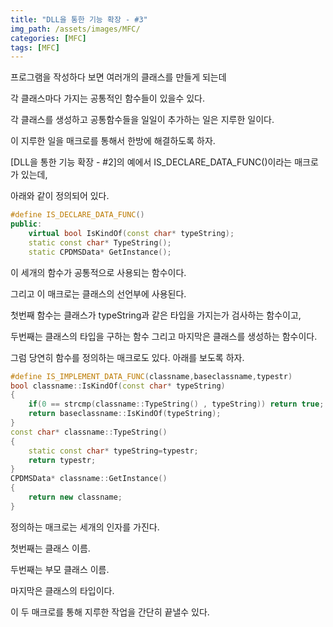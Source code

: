 ```yaml
---
title: "DLL을 통한 기능 확장 - #3"
img_path: /assets/images/MFC/
categories: [MFC]
tags: [MFC]
---
```


프로그램을 작성하다 보면 여러개의 클래스를 만들게 되는데

각 클래스마다 가지는 공통적인 함수들이 있을수 있다.

각 클래스를 생성하고 공통함수들을 일일이 추가하는 일은 지루한 일이다.

이 지루한 일을 매크로를 통해서 한방에 해결하도록 하자.

[DLL을 통한 기능 확장 - #2]의 예에서 IS_DECLARE_DATA_FUNC()이라는 매크로가 있는데,

아래와 같이 정의되어 있다.
 
```cpp
#define IS_DECLARE_DATA_FUNC()
public:
    virtual bool IsKindOf(const char* typeString);
    static const char* TypeString();
    static CPDMSData* GetInstance();
```    

이 세개의 함수가 공통적으로 사용되는 함수이다.

그리고 이 매크로는 클래스의 선언부에 사용된다.

첫번째 함수는 클래스가 typeString과 같은 타입을 가지는가 검사하는 함수이고,

두번째는 클래스의 타입을 구하는 함수 그리고 마지막은 클래스를 생성하는 함수이다.

그럼 당연히 함수를 정의하는 매크로도 있다. 아래를 보도록 하자.
 
```cpp
#define IS_IMPLEMENT_DATA_FUNC(classname,baseclassname,typestr)
bool classname::IsKindOf(const char* typeString)
{
    if(0 == strcmp(classname::TypeString() , typeString)) return true;
    return baseclassname::IsKindOf(typeString);
}
const char* classname::TypeString()
{
    static const char* typeString=typestr;
    return typestr;
}
CPDMSData* classname::GetInstance()
{
    return new classname;
}
```

정의하는 매크로는 세개의 인자를 가진다.

첫번째는 클래스 이름.

두번째는 부모 클래스 이름.

마지막은 클래스의 타입이다.

이 두 매크로를 통해 지루한 작업을 간단히 끝낼수 있다.